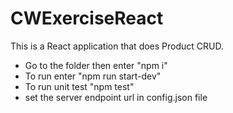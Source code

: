 # CWExerciseReact
 
This is a React application that does Product CRUD.

* Go to the folder then enter "npm i"
* To run enter "npm run start-dev"
* To run unit test "npm test"
* set the server endpoint url in config.json file




